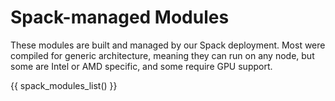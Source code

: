 # Spack-managed Modules

These modules are built and managed by our Spack deployment.
Most were compiled for generic architecture, meaning they can run on any node,
but some are Intel or AMD specific, and some require GPU support.

{{ spack_modules_list() }}